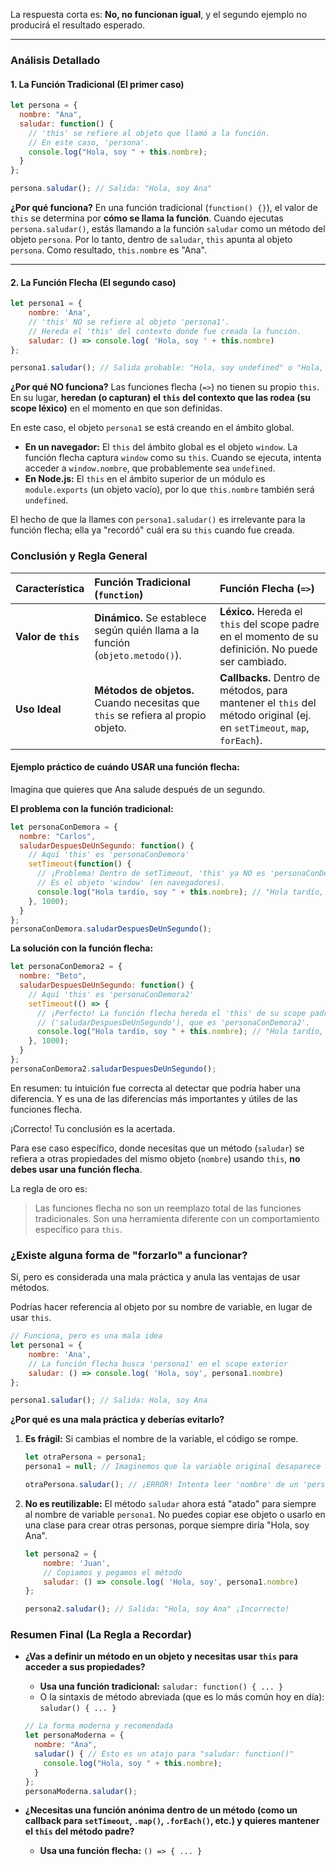 La respuesta corta es: **No, no funcionan igual**, y el segundo ejemplo no producirá el resultado esperado.

---

### Análisis Detallado

#### 1. La Función Tradicional (El primer caso)

```javascript
let persona = {
  nombre: "Ana",
  saludar: function() {
    // 'this' se refiere al objeto que llamó a la función.
    // En este caso, 'persona'.
    console.log("Hola, soy " + this.nombre);
  }
};

persona.saludar(); // Salida: "Hola, soy Ana"
```

**¿Por qué funciona?**
En una función tradicional (`function() {}`), el valor de `this` se determina por **cómo se llama la función**. Cuando ejecutas `persona.saludar()`, estás llamando a la función `saludar` como un método del objeto `persona`. Por lo tanto, dentro de `saludar`, `this` apunta al objeto `persona`. Como resultado, `this.nombre` es "Ana".

---

#### 2. La Función Flecha (El segundo caso)

```javascript
let persona1 = {
    nombre: 'Ana',
    // 'this' NO se refiere al objeto 'persona1'.
    // Hereda el 'this' del contexto donde fue creada la función.
    saludar: () => console.log( 'Hola, soy ' + this.nombre)
};

persona1.saludar(); // Salida probable: "Hola, soy undefined" o "Hola, soy " (vacío)
```

**¿Por qué NO funciona?**
Las funciones flecha (`=>`) no tienen su propio `this`. En su lugar, **heredan (o capturan) el `this` del contexto que las rodea (su scope léxico)** en el momento en que son definidas.

En este caso, el objeto `persona1` se está creando en el ámbito global.
*   **En un navegador:** El `this` del ámbito global es el objeto `window`. La función flecha captura `window` como su `this`. Cuando se ejecuta, intenta acceder a `window.nombre`, que probablemente sea `undefined`.
*   **En Node.js:** El `this` en el ámbito superior de un módulo es `module.exports` (un objeto vacío), por lo que `this.nombre` también será `undefined`.

El hecho de que la llames con `persona1.saludar()` es irrelevante para la función flecha; ella ya "recordó" cuál era su `this` cuando fue creada.

### Conclusión y Regla General

| Característica | Función Tradicional (`function`) | Función Flecha (`=>`) |
| :--- | :--- | :--- |
| **Valor de `this`** | **Dinámico.** Se establece según quién llama a la función (`objeto.metodo()`). | **Léxico.** Hereda el `this` del scope padre en el momento de su definición. No puede ser cambiado. |
| **Uso Ideal** | **Métodos de objetos.** Cuando necesitas que `this` se refiera al propio objeto. | **Callbacks.** Dentro de métodos, para mantener el `this` del método original (ej. en `setTimeout`, `map`, `forEach`). |

#### Ejemplo práctico de cuándo USAR una función flecha:

Imagina que quieres que Ana salude después de un segundo.

**El problema con la función tradicional:**
```javascript
let personaConDemora = {
  nombre: "Carlos",
  saludarDespuesDeUnSegundo: function() {
    // Aquí 'this' es 'personaConDemora'
    setTimeout(function() {
      // ¡Problema! Dentro de setTimeout, 'this' ya NO es 'personaConDemora'.
      // Es el objeto 'window' (en navegadores).
      console.log("Hola tardío, soy " + this.nombre); // "Hola tardío, soy undefined"
    }, 1000);
  }
};
personaConDemora.saludarDespuesDeUnSegundo();
```

**La solución con la función flecha:**
```javascript
let personaConDemora2 = {
  nombre: "Beto",
  saludarDespuesDeUnSegundo: function() {
    // Aquí 'this' es 'personaConDemora2'
    setTimeout(() => {
      // ¡Perfecto! La función flecha hereda el 'this' de su scope padre
      // ('saludarDespuesDeUnSegundo'), que es 'personaConDemora2'.
      console.log("Hola tardío, soy " + this.nombre); // "Hola tardío, soy Beto"
    }, 1000);
  }
};
personaConDemora2.saludarDespuesDeUnSegundo();
```

En resumen: tu intuición fue correcta al detectar que podría haber una diferencia. Y es una de las diferencias más importantes y útiles de las funciones flecha.

¡Correcto! Tu conclusión es la acertada.

Para ese caso específico, donde necesitas que un método (`saludar`) se refiera a otras propiedades del mismo objeto (`nombre`) usando `this`, **no debes usar una función flecha**.

La regla de oro es:
> Las funciones flecha no son un reemplazo total de las funciones tradicionales. Son una herramienta diferente con un comportamiento específico para `this`.

### ¿Existe alguna forma de "forzarlo" a funcionar?

Sí, pero es considerada una mala práctica y anula las ventajas de usar métodos.

Podrías hacer referencia al objeto por su nombre de variable, en lugar de usar `this`.

```javascript
// Funciona, pero es una mala idea
let persona1 = {
    nombre: 'Ana',
    // La función flecha busca 'persona1' en el scope exterior
    saludar: () => console.log( 'Hola, soy', persona1.nombre)
};

persona1.saludar(); // Salida: Hola, soy Ana
```

**¿Por qué es una mala práctica y deberías evitarlo?**

1.  **Es frágil:** Si cambias el nombre de la variable, el código se rompe.
    ```javascript
    let otraPersona = persona1;
    persona1 = null; // Imaginemos que la variable original desaparece

    otraPersona.saludar(); // ¡ERROR! Intenta leer 'nombre' de un 'persona1' que es null.
    ```

2.  **No es reutilizable:** El método `saludar` ahora está "atado" para siempre al nombre de variable `persona1`. No puedes copiar ese objeto o usarlo en una clase para crear otras personas, porque siempre diría "Hola, soy Ana".
    ```javascript
    let persona2 = {
        nombre: 'Juan',
        // Copiamos y pegamos el método
        saludar: () => console.log( 'Hola, soy', persona1.nombre)
    };

    persona2.saludar(); // Salida: "Hola, soy Ana" ¡Incorrecto!
    ```

### Resumen Final (La Regla a Recordar)

*   **¿Vas a definir un método en un objeto y necesitas usar `this` para acceder a sus propiedades?**
    *   **Usa una función tradicional:** `saludar: function() { ... }`
    *   O la sintaxis de método abreviada (que es lo más común hoy en día): `saludar() { ... }`

    ```javascript
    // La forma moderna y recomendada
    let personaModerna = {
      nombre: "Ana",
      saludar() { // Esto es un atajo para "saludar: function()"
        console.log("Hola, soy " + this.nombre);
      }
    };
    personaModerna.saludar();
    ```

*   **¿Necesitas una función anónima dentro de un método (como un callback para `setTimeout`, `.map()`, `.forEach()`, etc.) y quieres mantener el `this` del método padre?**
    *   **Usa una función flecha:** `() => { ... }`